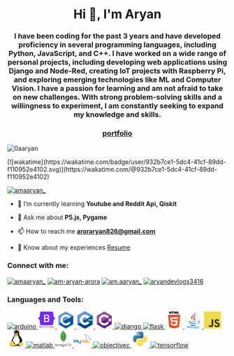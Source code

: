 <h1 align="center">Hi 👋, I'm Aryan</h1>
<h3 align="center">I have been coding for the past 3 years and have developed proficiency in several programming languages, including Python, JavaScript, and C++. I have worked on a wide range of personal projects, including developing web applications using Django and Node-Red, creating IoT projects with Raspberry Pi, and exploring emerging technologies like ML and Computer Vision. I have a passion for learning and am not afraid to take on new challenges. With strong problem-solving skills and a willingness to experiment, I am constantly seeking to expand my knowledge and skills.</h3>

<h3 align="center"> <a href="https://stuckaryan.tech/">portfolio</a> </h3>
  
<p align="left"> <img src="https://komarev.com/ghpvc/?username=0aaryan&label=Profile%20views&color=0e75b6&style=flat" alt="0aaryan" /> </p>
[![wakatime](https://wakatime.com/badge/user/932b7ce1-5dc4-41cf-89dd-f110952e4102.svg)](https://wakatime.com/@932b7ce1-5dc4-41cf-89dd-f110952e4102)
<!--
<p align="left"> <a href="https://github.com/ryo-ma/github-profile-trophy"><img src="https://github-profile-trophy.vercel.app/?username=0aaryan" alt="0aaryan" /></a> </p> -->

<p align="left"> <a href="https://twitter.com/amaaryan_" target="blank"><img src="https://img.shields.io/twitter/follow/amaaryan_?logo=twitter&style=for-the-badge" alt="amaaryan_" /></a> </p>

- 🌱 I’m currently learning **Youtube and Reddit Api, Qiskit**

- 💬 Ask me about **P5.js, Pygame**

- 📫 How to reach me **aroraryan826@gmail.com**

- 📄 Know about my experiences [Resume](https://stuckaryan.tech/AryanAroraResume.pdf) 

<h3 align="left">Connect with me:</h3>
<p align="left">
<a href="https://twitter.com/amaaryan_" target="blank"><img align="center" src="https://raw.githubusercontent.com/rahuldkjain/github-profile-readme-generator/master/src/images/icons/Social/twitter.svg" alt="amaaryan_" height="30" width="40" /></a>
<a href="https://linkedin.com/in/am-aryan-arora" target="blank"><img align="center" src="https://raw.githubusercontent.com/rahuldkjain/github-profile-readme-generator/master/src/images/icons/Social/linked-in-alt.svg" alt="am-aryan-arora" height="30" width="40" /></a>
<a href="https://instagram.com/am.aaryan_" target="blank"><img align="center" src="https://raw.githubusercontent.com/rahuldkjain/github-profile-readme-generator/master/src/images/icons/Social/instagram.svg" alt="am.aaryan_" height="30" width="40" /></a>
<a href="https://www.youtube.com/@aryandevlogs3416/" target="blank"><img align="center" src="https://raw.githubusercontent.com/rahuldkjain/github-profile-readme-generator/master/src/images/icons/Social/youtube.svg" alt="aryandevlogs3416" height="30" width="40" /></a>
</p>

<h3 align="left">Languages and Tools:</h3>
<p align="left"> <a href="https://www.arduino.cc/" target="_blank" rel="noreferrer"> <img src="https://cdn.worldvectorlogo.com/logos/arduino-1.svg" alt="arduino" width="40" height="40"/> </a> <a href="https://getbootstrap.com" target="_blank" rel="noreferrer"> <img src="https://raw.githubusercontent.com/devicons/devicon/master/icons/bootstrap/bootstrap-plain-wordmark.svg" alt="bootstrap" width="40" height="40"/> </a> <a href="https://www.cprogramming.com/" target="_blank" rel="noreferrer"> <img src="https://raw.githubusercontent.com/devicons/devicon/master/icons/c/c-original.svg" alt="c" width="40" height="40"/> </a> <a href="https://www.w3schools.com/cpp/" target="_blank" rel="noreferrer"> <img src="https://raw.githubusercontent.com/devicons/devicon/master/icons/cplusplus/cplusplus-original.svg" alt="cplusplus" width="40" height="40"/> </a> <a href="https://www.w3schools.com/cs/" target="_blank" rel="noreferrer"> <img src="https://raw.githubusercontent.com/devicons/devicon/master/icons/csharp/csharp-original.svg" alt="csharp" width="40" height="40"/> </a> <a href="https://www.djangoproject.com/" target="_blank" rel="noreferrer"> <img src="https://cdn.worldvectorlogo.com/logos/django.svg" alt="django" width="40" height="40"/> </a> <a href="https://flask.palletsprojects.com/" target="_blank" rel="noreferrer"> <img src="https://www.vectorlogo.zone/logos/pocoo_flask/pocoo_flask-icon.svg" alt="flask" width="40" height="40"/> </a> <a href="https://www.w3.org/html/" target="_blank" rel="noreferrer"> <img src="https://raw.githubusercontent.com/devicons/devicon/master/icons/html5/html5-original-wordmark.svg" alt="html5" width="40" height="40"/> </a> <a href="https://www.java.com" target="_blank" rel="noreferrer"> <img src="https://raw.githubusercontent.com/devicons/devicon/master/icons/java/java-original.svg" alt="java" width="40" height="40"/> </a> <a href="https://developer.mozilla.org/en-US/docs/Web/JavaScript" target="_blank" rel="noreferrer"> <img src="https://raw.githubusercontent.com/devicons/devicon/master/icons/javascript/javascript-original.svg" alt="javascript" width="40" height="40"/> </a> <a href="https://www.linux.org/" target="_blank" rel="noreferrer"> <img src="https://raw.githubusercontent.com/devicons/devicon/master/icons/linux/linux-original.svg" alt="linux" width="40" height="40"/> </a> <a href="https://www.mathworks.com/" target="_blank" rel="noreferrer"> <img src="https://upload.wikimedia.org/wikipedia/commons/2/21/Matlab_Logo.png" alt="matlab" width="40" height="40"/> </a> <a href="https://www.mongodb.com/" target="_blank" rel="noreferrer"> <img src="https://raw.githubusercontent.com/devicons/devicon/master/icons/mongodb/mongodb-original-wordmark.svg" alt="mongodb" width="40" height="40"/> </a> <a href="https://www.mysql.com/" target="_blank" rel="noreferrer"> <img src="https://raw.githubusercontent.com/devicons/devicon/master/icons/mysql/mysql-original-wordmark.svg" alt="mysql" width="40" height="40"/> </a> <a href="https://developer.apple.com/library/archive/documentation/Cocoa/Conceptual/ProgrammingWithObjectiveC/Introduction/Introduction.html" target="_blank" rel="noreferrer"> <img src="https://www.vectorlogo.zone/logos/apple_objectivec/apple_objectivec-icon.svg" alt="objectivec" width="40" height="40"/> </a> <a href="https://www.python.org" target="_blank" rel="noreferrer"> <img src="https://raw.githubusercontent.com/devicons/devicon/master/icons/python/python-original.svg" alt="python" width="40" height="40"/> </a> <a href="https://www.tensorflow.org" target="_blank" rel="noreferrer"> <img src="https://www.vectorlogo.zone/logos/tensorflow/tensorflow-icon.svg" alt="tensorflow" width="40" height="40"/> </a> </p>

<!--
<p><img align="left" src="https://github-readme-stats.vercel.app/api/top-langs?username=0aaryan&show_icons=true&locale=en&layout=compact" alt="0aaryan" /></p>

<p>&nbsp;<img align="center" src="https://github-readme-stats.vercel.app/api?username=0aaryan&show_icons=true&locale=en" alt="0aaryan" /></p>

<p><img align="center" src="https://github-readme-streak-stats.herokuapp.com/?user=0aaryan&" alt="0aaryan" /></p>
-->
